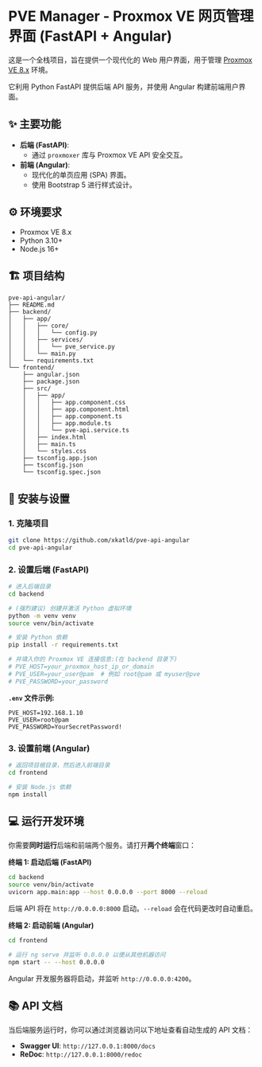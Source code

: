 # PVE Manager - Proxmox VE 网页管理界面 (FastAPI + Angular)

这是一个全栈项目，旨在提供一个现代化的 Web 用户界面，用于管理 [Proxmox VE 8.x](https://www.proxmox.com/en/proxmox-ve) 环境。

它利用 Python FastAPI 提供后端 API 服务，并使用 Angular 构建前端用户界面。

## ✨ 主要功能

* **后端 (FastAPI)**:
    * 通过 `proxmoxer` 库与 Proxmox VE API 安全交互。
* **前端 (Angular)**:
    * 现代化的单页应用 (SPA) 界面。
    * 使用 Bootstrap 5 进行样式设计。

## ⚙️ 环境要求

* Proxmox VE 8.x
* Python 3.10+
* Node.js 16+

## 🏗️ 项目结构

```
pve-api-angular/
├── README.md
├── backend/
│   ├── app/
│   │   ├── core/
│   │   │   └── config.py
│   │   ├── services/
│   │   │   └── pve_service.py
│   │   └── main.py
│   └── requirements.txt
└── frontend/
    ├── angular.json
    ├── package.json
    ├── src/
    │   ├── app/
    │   │   ├── app.component.css
    │   │   ├── app.component.html
    │   │   ├── app.component.ts
    │   │   ├── app.module.ts
    │   │   └── pve-api.service.ts
    │   ├── index.html
    │   ├── main.ts
    │   └── styles.css
    ├── tsconfig.app.json
    ├── tsconfig.json
    └── tsconfig.spec.json
```

## 🚀 安装与设置

### 1. 克隆项目

```bash
git clone https://github.com/xkatld/pve-api-angular
cd pve-api-angular
```

### 2. 设置后端 (FastAPI)

```bash
# 进入后端目录
cd backend

# (强烈建议) 创建并激活 Python 虚拟环境
python -m venv venv
source venv/bin/activate

# 安装 Python 依赖
pip install -r requirements.txt

# 并填入你的 Proxmox VE 连接信息:(在 backend 目录下)
# PVE_HOST=your_proxmox_host_ip_or_domain
# PVE_USER=your_user@pam  # 例如 root@pam 或 myuser@pve
# PVE_PASSWORD=your_password
```

**`.env` 文件示例:**

```dotenv
PVE_HOST=192.168.1.10
PVE_USER=root@pam
PVE_PASSWORD=YourSecretPassword!
```

### 3. 设置前端 (Angular)

```bash
# 返回项目根目录，然后进入前端目录
cd frontend

# 安装 Node.js 依赖
npm install
```

## 💻 运行开发环境

你需要**同时运行**后端和前端两个服务。请打开**两个终端**窗口：

**终端 1: 启动后端 (FastAPI)**

```bash
cd backend
source venv/bin/activate
uvicorn app.main:app --host 0.0.0.0 --port 8000 --reload
```

后端 API 将在 `http://0.0.0.0:8000` 启动。`--reload` 会在代码更改时自动重启。

**终端 2: 启动前端 (Angular)**

```bash
cd frontend

# 运行 ng serve 并监听 0.0.0.0 以便从其他机器访问
npm start -- --host 0.0.0.0
```

Angular 开发服务器将启动，并监听 `http://0.0.0.0:4200`。

## 📚 API 文档

当后端服务运行时，你可以通过浏览器访问以下地址查看自动生成的 API 文档：

* **Swagger UI**: `http://127.0.0.1:8000/docs`
* **ReDoc**: `http://127.0.0.1:8000/redoc`
